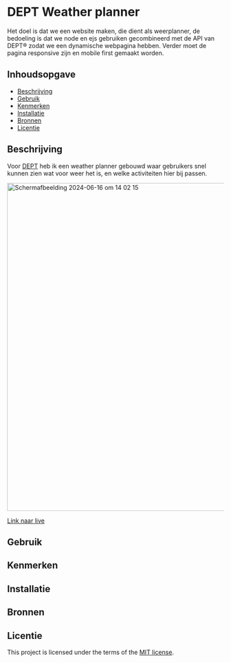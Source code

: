 
# DEPT Weather planner
Het doel is dat we een website maken, die dient als weerplanner, de bedoeling is dat we node en ejs gebruiken gecombineerd met de API van DEPT® zodat we een dynamische webpagina hebben. Verder moet de pagina responsive zijn en mobile first gemaakt worden.

## Inhoudsopgave

  * [Beschrijving](#beschrijving)
  * [Gebruik](#gebruik)
  * [Kenmerken](#kenmerken)
  * [Installatie](#installatie)
  * [Bronnen](#bronnen)
  * [Licentie](#licentie)

## Beschrijving
Voor [DEPT](https://www.deptagency.com/nl-nl/) heb ik een weather planner gebouwd waar gebruikers snel kunnen zien wat voor weer het is, en welke activiteiten hier bij passen.

<img width="763" alt="Schermafbeelding 2024-06-16 om 14 02 15" src="https://github.com/TomDeeterink1/proof-of-concept/assets/144009665/601e324b-4c30-4d4c-8645-38944a8f80e6">

[Link naar live](https://proof-of-concept-uj70.onrender.com)

## Gebruik
<!-- Bij Gebruik staat de user story, hoe het werkt en wat je er mee kan. -->

## Kenmerken
<!-- Bij Kenmerken staat welke technieken zijn gebruikt en hoe. Wat is de HTML structuur? Wat zijn de belangrijkste dingen in CSS? Wat is er met JS gedaan en hoe? Misschien heb je iets met NodeJS gedaan, of heb je een framwork of library gebruikt? -->

## Installatie
<!-- Bij Instalatie staat hoe een andere developer aan jouw repo kan werken -->

## Bronnen

## Licentie

This project is licensed under the terms of the [MIT license](./LICENSE).
